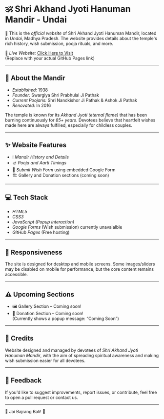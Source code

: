 # 🕉 Shri Akhand Jyoti Hanuman Mandir - Undai

🙏 This is the *official website* of Shri Akhand Jyoti Hanuman Mandir, located in *Undai*, Madhya Pradesh. The website provides details about the temple's rich history, wish submission, pooja rituals, and more.

🔗 *Live Website:* [Click Here to Visit](https://yourusername.github.io/your-repo-name)  
(Replace with your actual GitHub Pages link)

---

## 📜 About the Mandir

- *Established:* 1938  
- *Founder:* Swargiya Shri Prabhulal Ji Pathak  
- *Current Poojaris:* Shri Nandkishor Ji Pathak & Ashok Ji Pathak  
- *Renovated:* In 2016

The temple is known for its *Akhand Jyoti (eternal flame)* that has been burning continuously for *85+ years*. Devotees believe that heartfelt wishes made here are always fulfilled, especially for childless couples.

---

## ✨ Website Features

- 🕯 *Mandir History and Details*  
- 🪔 *Pooja and Aarti Timings*
- 🙏 *Submit Wish Form* using embedded Google Form  
- 🏗 Gallery and Donation sections (coming soon)

---

## 💻 Tech Stack

- *HTML5*
- *CSS3*
- *JavaScript (Popup interaction)*
- *Google Forms* (Wish submission) currently unavaialble
- *GitHub Pages* (Free hosting)

---

## 📱 Responsiveness

The site is designed for desktop and mobile screens. Some images/sliders may be disabled on mobile for performance, but the core content remains accessible. 

---

## ⚠ Upcoming Sections

- 🖼 Gallery Section – Coming soon!  
- 💸 Donation Section – Coming soon!  
(Currently shows a popup message: “Coming Soon”)

---

## 👥 Credits

Website designed and managed by devotees of *Shri Akhand Jyoti Hanuman Mandir*, with the aim of spreading spiritual awareness and making wish submission easier for all devotees.

---

## 📩 Feedback

If you'd like to suggest improvements, report issues, or contribute, feel free to open a pull request or contact us.

---

🚩 Jai Bajrang Bali! 🚩
